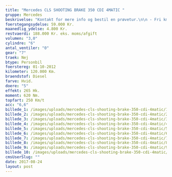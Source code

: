 ```yaml
---
title: "Mercedes CLS SHOOTING BRAKE 350 CDI 4MATIC "
gruppe: Mercedes
beskrivelse: "Kontakt for mere info og bestil en prøvetur.\n\n - Fri km. \n\n - Klar til levering.\n\n - Mulighed for mekaniskgaranti.\n\n  ✔ Ingen km-begrænsning: Kør så meget du vil i hele perioden.\n\n ✔ Garantiforsikring tilbydes: Ingen uventede værksteds regninger.\n\n ✔ Mulighed for billig forsikring \n\n ✔ Vaskekort til Cirkel K: Vask bilen i hele landet hos Cirkel K.\n\n ✔ Skal vi hjælpe dig med at finde drømmebilen, tilbyder vi Danmarks bedste leasingpakker.\n\n"
foerstegangsydelse: 59.000 Kr.
maanedlig_ydelse: 4.800 Kr.
restvaerdi: 188.000 Kr. eks. moms/afgift
volumen: "3,0"
cylindre: "6"
antal_ventiler: "0"
gear: "7"
traek: Nej
btype: Personbil
foerstereg: 01-10-2012
kilometer: 120.000 Km.
braendstof: Diesel
farve: Hvid.
doere: "5"
effekt: 265 Hk.
moment: 620 Nm.
topfart: 250 Km/t
acc: "6,6"
billede_1: /images/uploads/mercedes-cls-shooting-brake-350-cdi-4matic/1.jpg
billede_2: /images/uploads/mercedes-cls-shooting-brake-350-cdi-4matic/2.jpg
billede_3: /images/uploads/mercedes-cls-shooting-brake-350-cdi-4matic/3.jpg
billede_4: /images/uploads/mercedes-cls-shooting-brake-350-cdi-4matic/4.jpg
billede_5: /images/uploads/mercedes-cls-shooting-brake-350-cdi-4matic/5.jpg
billede_6: /images/uploads/mercedes-cls-shooting-brake-350-cdi-4matic/6.jpg
billede_7: /images/uploads/mercedes-cls-shooting-brake-350-cdi-4matic/7.jpg
billede_8: /images/uploads/mercedes-cls-shooting-brake-350-cdi-4matic/8.jpg
billede_9: /images/uploads/mercedes-cls-shooting-brake-350-cdi-4matic/9.jpg
billede_10: /images/uploads/mercedes-cls-shooting-brake-350-cdi-4matic/10.jpg
cmsUserSlug: ""
date: 2017-08-24 
layout: post
---
```


